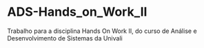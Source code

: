 # ADS-Hands_on_Work_II
Trabalho para a disciplina Hands On Work II, do curso de Análise e Desenvolvimento de Sistemas da Univali
